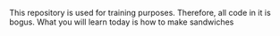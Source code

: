 This repository is used for training purposes. Therefore, all code in it is bogus.
What you will learn today is how to make sandwiches
